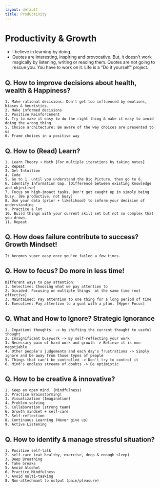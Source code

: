 ```yaml
---
layout: default
title: Productivity
---
```




# Productivity & Growth
- I believe in learning by doing.
- Quotes are interesting, inspiring and provocative. But, it doesn't work magically by listening, writing or reading them. Quotes are not going to rescue you. You have to work on it. Life is a "Do it yourself" project.

## Q. How to improve decisions about health, wealth & Happiness?
```
1. Make rational decisions: Don't get too influenced by emotions, biases & heuristics.
2. Make informed decisions
3. Positive Reinforcement
4. Try to make it easy to do the right thing & make it easy to avoid doing the wrong thing.
5. Choice architecture: Be aware of the way choices are presented to us
6. Frame choices in a positive way
```

## Q. How to (Read) Learn?
```
1. Learn Theory + Math [For multiple iterations by taking notes] 
2. Repeat
3. Get Intuition
4. Code
5. Go to 1. until you understand the Big Picture, then go to 6.
6. Identify Information Gap. [Difference between existing Knowledge and objective]
7. Focus on high-impact tasks. Don't get caught up in simply being busy. [Be productive, not busy]
8. Use your data (prior + likelihood) to inform your decision of understanding
9. Practice a lot
10. Build things with your current skill set but not so complex that you drown.
11. Repeat
```

## Q. How does failure contribute to success? Growth Mindset!
```
It becomes super easy once you've failed a few times.
```

## Q. How to focus? Do more in less time!
```
Different ways to pay attention:
1. Selective: Choosing what we pay attention to
2. Divided: Focusing on multiple things  at the same time (not effective)
3. Maintained: Pay attention to one thing for a long period of time
4. Executive: Pay attention to a goal with a plan. [Hyper Focus]
```

## Q. What and How to Ignore? Strategic Ignorance
```
1. Impatient thoughts. -> by shifting the current thought to useful thought
2. Insignificant busywork -> By self-reflecting your work
3. Necessary pain of hard work and growth -> Believe it is non-negotiable
4. Other people's judgements and each day's frustrations -> Simply ignore and be away from those types of people
5. Things that can't be controlled -> Don't try to control it
6. Mind's endless streams of doubts -> Be optimistic
```

## Q. How to be creative & innovative?
```
1. Keep an open mind. (Mindfulness)
2. Practice Brainstorming!
3. Visualization (Imagination)
4. Problem solving
5. Collaboration (strong team)
6. Growth mindset + self-care
7. Self-reflection
8. Continuous Learning (Never give up)
9. Active Listening 
```

## Q. How to identify & manage stressful situation?
```
1. Positive self-talk
2. self-care (eat healthy, exercise, deep & enough sleep)
3. Deep Breathing
4. Take breaks
5. Avoid Alcohol
6. Practice Mindfulness
7. Avoid multi-tasking
8. Non-attechmant to output (pain/pleasure)
```

